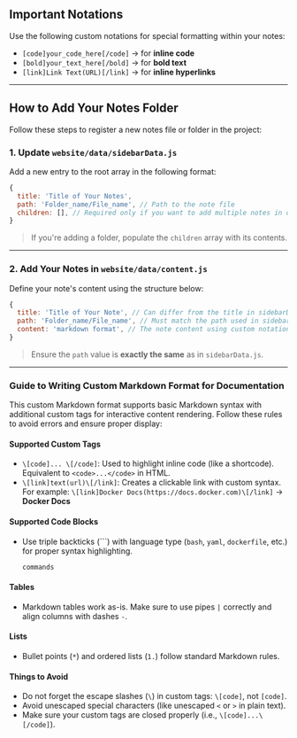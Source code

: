 ##  Important Notations

Use the following custom notations for special formatting within your notes:

* `[code]your_code_here[/code]` → for **inline code**
* `[bold]your_text_here[/bold]` → for **bold text**
* `[link]Link Text(URL)[/link]` → for **inline hyperlinks**

---

##  How to Add Your Notes Folder

Follow these steps to register a new notes file or folder in the project:

### 1. Update `website/data/sidebarData.js`

Add a new entry to the root array in the following format:

```js
{
  title: 'Title of Your Notes',
  path: 'Folder_name/File_name', // Path to the note file
  children: [], // Required only if you want to add multiple notes in one space (follow same format for children)
}
```

>  If you're adding a folder, populate the `children` array with its contents.

---

### 2. Add Your Notes in `website/data/content.js`

Define your note's content using the structure below:

```js
{
  title: 'Title of Your Note', // Can differ from the title in sidebarData
  path: 'Folder_name/File_name', // Must match the path used in sidebarData
  content: 'markdown format', // The note content using custom notations mentioned above
}
```

> Ensure the `path` value is **exactly the same** as in `sidebarData.js`.



---

### Guide to Writing Custom Markdown Format for Documentation

This custom Markdown format supports basic Markdown syntax with additional custom tags for interactive content rendering. Follow these rules to avoid errors and ensure proper display:

#### Supported Custom Tags

* `\[code]... \[/code]`: Used to highlight inline code (like a shortcode). Equivalent to `<code>...</code>` in HTML.
* `\[link]text(url)\[/link]`: Creates a clickable link with custom syntax. For example:
  `\[link]Docker Docs(https://docs.docker.com)\[/link]` → **Docker Docs**

#### Supported Code Blocks

* Use triple backticks (\`\`\`) with language type (`bash`, `yaml`, `dockerfile`, etc.) for proper syntax highlighting.

  ```bash
  commands
  ```

#### Tables

* Markdown tables work as-is. Make sure to use pipes `|` correctly and align columns with dashes `-`.

#### Lists

* Bullet points (`*`) and ordered lists (`1.`) follow standard Markdown rules.

#### Things to Avoid

* Do not forget the escape slashes (`\`) in custom tags: `\[code]`, not `[code]`.
* Avoid unescaped special characters (like unescaped `<` or `>` in plain text).
* Make sure your custom tags are closed properly (i.e., `\[code]...\[/code]`).
